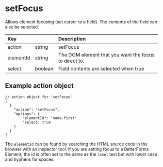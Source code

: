 # setFocus

Allows element focusing \(set cursor to a field\). The contents of the field can also be selected.

| Key |  | Description |
| :--- | :--- | :--- |
| action | string | setFocus |
| elementId | string | The DOM element that you want the focus to direct to. |
| select | boolean | Field contents are selected when true |

## Example action object

```text
// action object for 'setFocus'
[
  {
    "action": "setFocus",
    "options": {
        "elementId": "name-first"
        "select: true
    }
  }
]
```

The `elementId` can be found by searching the HTML source code in the browser with an inspector tool. If you are setting focus to a BetterForms Element, the id is often set to the same as the `label` text but with lower case and hyphens for spaces.

